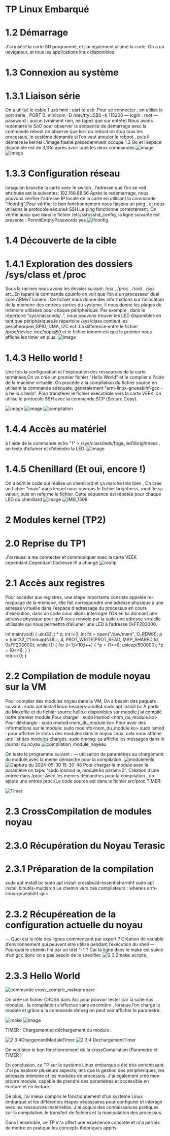 # TP Linux Embarqué
# 1.2 Démarrage
J'ai inséré la carte SD programmé, et j'ai également allumé la carte.
On a un navigateur, et tous les applications linux disponibles.
# 1.3 Connexion au système
 # 1.3.1 Liaison série
 On a utilisé le cable 1 usb mini : uart to usb .Pour se connecter , on utilise le port série , PORT 0:   minicom -D /dev/ttyUSB0 -b 115200
— login : root
— password : aucun (vraiment rien, ne tapez que sur entrée)
Nous avons redémarré le SoC pour observer la séquence de démarrage avec la commande reboot
on observe que lors du reboot on stop tous les processus, le système demande si l’on veut annuler le reboot , puis il démarre le kernel
L’image flashé précédemment occupe 1.3 Go et l’espace disponible est de 3,1Go aprés avoir tapé les deux commandes 
![image](https://github.com/Anass6666/TP_LinuxE/assets/145018011/55e2b35a-dab8-47e6-862b-2113968a52c8)
![image](https://github.com/Anass6666/TP_LinuxE/assets/145018011/d2421c21-be83-4ed1-9236-90fd29842111)
# 1.3.3 Configuration réseau
lorsqu’on branche la carte avec le switch , l’adresse que l’on se voit attribuée est la suivantes: 192.168.88.56
Après le redémarrage, nous pouvons vérifier l'adresse IP locale de la carte en utilisant la commande "ifconfig".Pour vérifier le bon fonctionnement nous faisons un ping
, et nous utilisons le protocole sécurisé SSH.Le ping fonctionne correctement.
On vérifie aussi que dans le fichier /etc/ssh/sshd_config, la ligne suivante est présente : PermitEmptyPasswords yes
![ifconfig](https://github.com/Anass6666/TP_LinuxE/assets/145018011/2ff032ca-2cf2-4c1c-addc-afdfe437781a)



# 1.4 Découverte de la cible
  # 1.4.1 Exploration des dossiers /sys/class et /proc
Sous la racines nous avons les dossier suivant: /usr , /proc , /root , /sys etc..En tapant la commande cpuinfo on voit que l’on a un processeur dual core  ARMv7 
iomem : Ce fichier nous donne des informations sur l’allocation de la mémoire des entrées sorties du systeme, il nous donne les plages de mémoire utilisées pour chaque périphérique.
Par exemple , dans le répertoire "sys/class/leds/..", nous pouvons trouver les LED disponibles en tant que périphériques.le répertoire /sys/class contient les peripheriques,GPIO, DMA, I2C ect..La difference entre le fichier /proc/device-tree/sopc@0 et le fichier iomem est que le premier nous affiche les timer en plus.
![image](https://github.com/Anass6666/TP_LinuxE/assets/145018011/4a428c67-8c9a-474a-b8c2-5692e1e28912)

# 1.4.3 Hello world !
Une fois la configuration et l'exploration des ressources de la carte terminées,On va créé un premier fichier "Hello World" et le compiler à l'aide de la machine virtuelle.
On procéde à la compilation du fichier source en utilisant la commande adéquate, généralement "arm-linux-gnueabihf-gcc -o hello.c hello". Pour transférer le fichier exécutable vers la carte VEEK, on utilise le protocole SSH avec la commande SCP (Secure Copy).

![image](https://github.com/Anass6666/TP_LinuxE/assets/145018011/ff2ccf91-045e-41b8-9884-4260e3a8481f)
![image](https://github.com/Anass6666/TP_LinuxE/assets/145018011/772843cc-3b8e-4795-849c-b74a3c437f63)
![compilation](https://github.com/Anass6666/TP_LinuxE/assets/145018011/c649a7d4-c232-4fae-9ea9-1e60e631cbc3)
# 1.4.4 Accès au matériel
á l'aide de la commande echo "1" > /sys/class/leds/fpga_led1/brightness , on teste d’allumer et d’éteindre la LED.
![image](https://github.com/Anass6666/TP_LinuxE/assets/145018011/4067cd7f-1370-421c-9eb8-64547424a7e8)
# 1.4.5 Chenillard (Et oui, encore !)
On a écrit le code qui réalise un chenillard et ça marche très bien , On crée  un fichier "main" dans lequel nous ouvrons le fichier brightness, modifie sa valeur, puis on referme le fichier. Cette séquence est répétée pour chaque LED du chenillard
![image](https://github.com/Anass6666/TP_LinuxE/assets/145018011/7aa86f6d-e3b1-4f4f-98c6-b27b84d5379c)
![IMG_1508](https://github.com/Anass6666/TP_LinuxE/assets/145018011/e068bffa-8749-4b3c-8de3-97702feb3253)
# 2 Modules kernel (TP2)
# 2.0 Reprise du TP1
J'ai réussi à me connecter et communiquer avec la carte VEEK cependant.Cependant l'adresse IP a changé 
![rootip](https://github.com/Anass6666/TP_LinuxE/assets/145018011/2e43d737-3d3b-4610-8bf7-5b13e9c6c44d)
# 2.1 Accès aux registres
Pour accéder aux registres, une étape importante consiste appelée re-mappage de la mémoire, elle fait correspondre une adresse physique à une adresse virtuelle dans l'espace d'adressage du processus en cours d'exécution, dans un code nous allons interroger l’OS en lui donnant une adresse physique pour qu’il nous renvoie par la suite une adresse virtuelle utilisable qui nous permettra d’allumer une LED à l’adresse 0xFF203000. 

int main(void) {
	uint32_t * p;
	int i=0;
	int fd = open("/dev/mem", O_RDWR);
	p = (uint32_t*)mmap(NULL, 4, PROT_WRITE|PROT_READ, MAP_SHARED,fd, 0xFF203000);
	while (1)
	{
		for (i=1;i<10;i++)
		{
			*p = (1<<i);
			usleep(500000);
			*p = (0<<i);
		}
	}	
	return 0;
}
# 2.2 Compilation de module noyau sur la VM
Pour compiler des modules noyau dans la VM, On a besoin des paquets suivant :
sudo apt install linux-headers-amd64
sudo apt install bc
À partir du Makefile et du fichier source hello.c disponibles sur moodle,j'ai compilé notre premier module
Pour charger : sudo insmod <nom_du_module.ko>
Pour décharger : sudo rmmod<nom_du_module.ko>
Pour avoir des informations sur le module: sudo modinfo<nom_du_module.ko>
sudo lsmod : pour afficher le status des modules dans le noyau linux. cela nous affiche
une list des modules chargés.
sudo dmesg: ça affiche les messages dans le journal du noyau
![compilation_module_noyeau](https://github.com/Anass6666/TP_LinuxE/assets/145018011/329ae68f-7d89-4d81-b7a2-ea770d52837a)

On teste le programme suivant : — utilisation de paramètres au chargement du module,avec la meme  démarche pour la compilation. 
![modulehello](https://github.com/Anass6666/TP_LinuxE/assets/145018011/adc039cc-8a20-4c87-b2af-6d89244d722d)
![Capture du 2024-05-30 15-30-48](https://github.com/Anass6666/TP_LinuxE/assets/145018011/25c89164-e73f-4440-a9c8-909855234142)
Pour charger le module avec le paramètre on tape: “sudo insmod le_module.ko param=0”.
Création d’une entrée dans /proc:
Avec les memes démarches pour la compilation , on ajoute une entrée proc:(Le code source est dans le fichier src/proc
TIMER:

![Timer](https://github.com/Anass6666/TP_LinuxE/assets/145018011/e9e2e529-1934-4f13-91a1-a1f69d1a3639)

# 2.3 CrossCompilation de modules noyau
# 2.3.0 Récupération du Noyau Terasic
  # 2.3.1 Préparation de la compilation
sudo apt install bc
sudo apt install crossbuild-essential-armhf
sudo apt install binutils-multiarch
Le chemin vers ces compilateurs : whereis arm-linux-gnueabihf-gcc
# 2.3.2 Récupéreation de la configuration actuelle du noyau
— Quel est le rôle des lignes commençant par export ? Création de variable d’environnement qui peuvent etre utilisé pendant l’exécution du shell
— Pourquoi le chemin fini par un tiret "-" ? Car la ligne dans le make est suivie d’un gcc donc on a pas besoin de le specifier.
![2 3 2make_scripts_](https://github.com/Anass6666/TP_LinuxE/assets/145018011/8633741b-3a5e-4e3c-b244-7e2b316425dc)
# 2.3.3 Hello World
![commande cross_compile_makeprapare](https://github.com/Anass6666/TP_LinuxE/assets/145018011/529427d6-17ce-40fa-822f-66556a1c55d5)

On crée un fichier CROSS dans Src pour pouvoir tester par la suite nos modules . 
la compilation s’effectue sans encombre , lorsque l’on charge le module et grâce a la commande dmesg on peut voir afficher le parametre .

![make](https://github.com/Anass6666/TP_LinuxE/assets/145018011/d5e51bd0-ed33-46df-963b-89f12b29f5fd)
![image](https://github.com/Anass6666/TP_LinuxE/assets/145018011/884f0b35-48ed-49bb-8f36-8e9359aa21f4)

TIMER : 
Chargement et déchargement du module : 

![2 3 4ChargementModuleTimer](https://github.com/Anass6666/TP_LinuxE/assets/145018011/09156dbc-e975-4ab1-a50d-94975b5b7425)
![2 3 4 DechargementTimer](https://github.com/Anass6666/TP_LinuxE/assets/145018011/b6b14706-14c5-44ae-9f08-3f2b73ddbd48)

On voit bien le bon fonctionnement de la crossCompilation (Parametre et TIMER ) 

En conclusion, ce TP sur le système Linux embarqué a été très enrichissant. J'ai pu explorer plusieurs aspects, tels que la gestion des périphériques, les adresses mémoire et les modules de processus. J'ai également créé mon propre module, capable de prendre des paramètres et accessible en écriture et en lecture.

De plus, j'ai mieux compris le fonctionnement d'un système Linux embarqué et les différentes étapes nécessaires pour configurer et interagir avec les ressources matérielles. J'ai acquis des connaissances pratiques sur la compilation, le transfert de fichiers et la manipulation des processus.

Dans l'ensemble, ce TP m'a offert une expérience concrète et m'a permis de mettre en pratique les concepts théoriques appris






